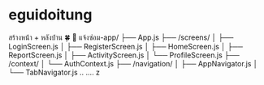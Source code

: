 # eguidoitung


สร้างหน้่า + หลังบ้่าน 🍀
📁 แจ้งซ่อม-app/
├── App.js
├── /screens/
│   ├── LoginScreen.js
│   ├── RegisterScreen.js
│   ├── HomeScreen.js
│   ├── ReportScreen.js
│   ├── ActivityScreen.js
│   └── ProfileScreen.js
├── /context/
│   └── AuthContext.js
├── /navigation/
│   ├── AppNavigator.js
│   └── TabNavigator.js
 ..
....
z
